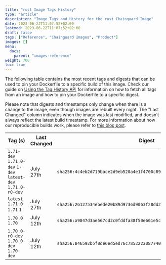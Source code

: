 ```yaml
---
title: "rust Image Tags History"
type: "article"
description: "Image Tags and History for the rust Chainguard Image"
date: 2023-06-22T11:07:52+02:00
lastmod: 2023-06-22T11:07:52+02:00
draft: false
tags: ["Reference", "Chainguard Images", "Product"]
images: []
menu:
  docs:
    parent: "images-reference"
weight: 700
toc: true
---
```


The following table contains the most recent tags and digests that can be used to pin your Dockerfile to a specific build of this image. Check our guide on [Using the Tag History API](/chainguard/chainguard-images/using-the-tag-history-api/) for information on how to fetch all tags from an image and how to pin your Dockerfile to a specific digest.

Please note that digests and timestamps only change when there is a change to the image, even though images are rebuilt every night. The "Last Changed" column indicates when the image was last modified, and doesn't always reflect the latest build timestamp. For more information about how our reproducible builds work, please refer to [this blog post](https://www.chainguard.dev/unchained/reproducing-chainguards-reproducible-image-builds).

| Tag (s)                                                       | Last Changed | Digest                                                                    |
|---------------------------------------------------------------|--------------|---------------------------------------------------------------------------|
|  `1.71-dev` `1.71.0-dev` `1-dev` `latest-dev` `1.71.0-r0-dev` | July 27th    | `sha256:4c4eb2d719bace2d9eb520a4e1f4700c89a230be1ab8e200e8bce8f0465ed788` |
|  `latest` `1.71.0` `1.71` `1`                                 | July 27th    | `sha256:26127534ebede20b89d9736d9063f28dd2d92b00dbaddc0d8870fe15884ebad4` |
|  `1.70.0` `1.70`                                              | July 12th    | `sha256:a9847d3ae567cd2c0fddfa38f50e661e5c3a757a268a665b9826ac47a99944a1` |
|  `1.70.0-r0-dev` `1.70.0-dev` `1.70-dev`                      | July 12th    | `sha256:846592b5f0de6ed5ed76c785222308774007664a69e01c4318611ce19acd88e5` |
